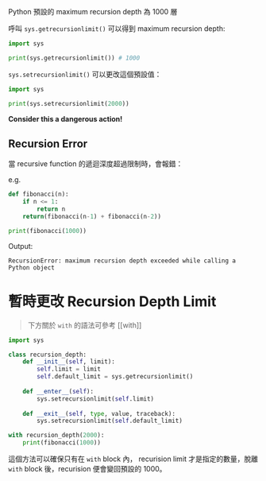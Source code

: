Python 預設的 maximum recursion depth 為 1000 層

呼叫 `sys.getrecursionlimit()` 可以得到 maximum recursion depth:

```Python
import sys

print(sys.getrecursionlimit()) # 1000
```

`sys.setrecursionlimit()` 可以更改這個預設值：

```Python
import sys

print(sys.setrecursionlimit(2000))
```

**Consider this a dangerous action!**

## Recursion Error

當 recursive function 的遞迴深度超過限制時，會報錯：

e.g.

```Python
def fibonacci(n):
    if n <= 1:
        return n
    return(fibonacci(n-1) + fibonacci(n-2))

print(fibonacci(1000))
```

Output:

`RecursionError: maximum recursion depth exceeded while calling a Python object`

# 暫時更改 Recursion Depth Limit

>下方關於 `with` 的語法可參考 [[with]]

```Python
import sys

class recursion_depth:
    def __init__(self, limit):
        self.limit = limit
        self.default_limit = sys.getrecursionlimit()
    
    def __enter__(self):
        sys.setrecursionlimit(self.limit)
    
    def __exit__(self, type, value, traceback):
        sys.setrecursionlimit(self.default_limit)

with recursion_depth(2000):
    print(fibonacci(1000))
```

這個方法可以確保只有在 `with` block 內， recurision limit 才是指定的數量，脫離 `with` block 後，recurision 便會變回預設的 1000。
